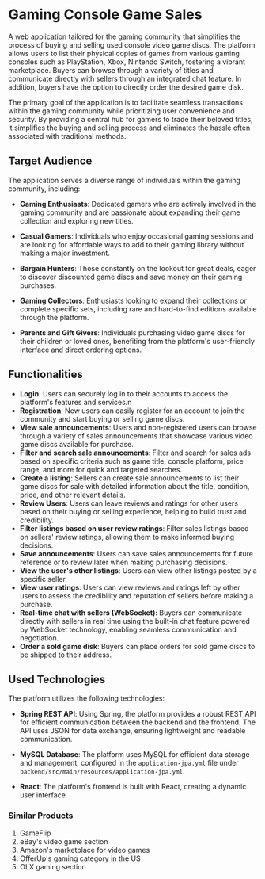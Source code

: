 # Gaming Console Game Sales

A web application tailored for the gaming community that simplifies the process 
of buying and selling used console video game discs. The platform allows users to 
list their physical copies of games from various gaming consoles such as 
PlayStation, Xbox, Nintendo Switch, fostering a vibrant marketplace. 
Buyers can browse through a variety of titles and communicate directly with
sellers through an integrated chat feature. In addition, buyers have the
option to directly order the desired game disk.

The primary goal of the application is to facilitate seamless transactions within the gaming community while prioritizing user convenience and security. By providing a central hub for gamers to trade their beloved titles, it simplifies the buying and selling process and eliminates the hassle often associated with traditional methods.

## Target Audience

The application serves a diverse range of individuals within the gaming community, including:

- **Gaming Enthusiasts**: Dedicated gamers who are actively involved in the gaming community and are passionate about expanding their game collection and exploring new titles.
  
- **Casual Gamers**: Individuals who enjoy occasional gaming sessions and are looking for affordable ways to add to their gaming library without making a major investment.
  
- **Bargain Hunters**: Those constantly on the lookout for great deals, eager to discover discounted game discs and save money on their gaming purchases.
  
- **Gaming Collectors**: Enthusiasts looking to expand their collections or complete specific sets, including rare and hard-to-find editions available through the platform.
  
- **Parents and Gift Givers**: Individuals purchasing video game discs for their children or loved ones, benefiting from the platform's user-friendly interface and direct ordering options.


## Functionalities 

- **Login**: Users can securely log in to their accounts to access the platform's features and services.n
- **Registration**: New users can easily register for an account to join the community and start buying or selling game discs.
- **View sale announcements**: Users and non-registered users can browse through a variety of sales announcements that showcase various video game discs available for purchase.
- **Filter and search sale announcements**: Filter and search for sales ads based on specific criteria such as game title, console platform, price range, and more for quick and targeted searches.
- **Create a listing**: Sellers can create sale announcements to list their game discs for sale with detailed information about the title, condition, price, and other relevant details.
- **Review Users**: Users can leave reviews and ratings for other users based on their buying or selling experience, helping to build trust and credibility.
- **Filter listings based on user review ratings**: Filter sales listings based on sellers' review ratings, allowing them to make informed buying decisions.
- **Save announcements**: Users can save sales announcements for future reference or to review later when making purchasing decisions.
- **View the user's other listings**: Users can view other listings posted by a specific seller.
- **View user ratings**: Users can view reviews and ratings left by other users to assess the credibility and reputation of sellers before making a purchase.
- **Real-time chat with sellers (WebSocket)**: Buyers can communicate directly with sellers in real time using the built-in chat feature powered by WebSocket technology, enabling seamless communication and negotiation.
- **Order a sold game disk**: Buyers can place orders for sold game discs to be shipped to their address.



## Used Technologies

The platform utilizes the following technologies:

- **Spring REST API**: Using Spring, the platform provides a robust REST API for efficient communication between the backend and the frontend. The API uses JSON for data exchange, ensuring lightweight and readable communication.

- **MySQL Database**: The platform uses MySQL for efficient data storage and management, configured in the `application-jpa.yml` file under
`backend/src/main/resources/application-jpa.yml`. 

- **React**: The platform's frontend is built with React, creating a dynamic user interface.

### Similar Products

1. GameFlip
2. eBay's video game section
3. Amazon's marketplace for video games
4. OfferUp's gaming category in the US
5. OLX gaming section
